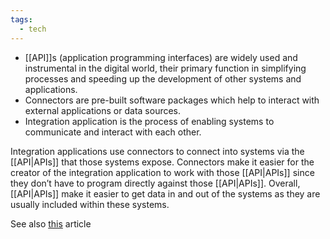 ```yaml
---
tags:
  - tech
---
```

- [[API]]s (application programming interfaces) are widely used and instrumental in the digital world, their primary function in simplifying processes and speeding up the development of other systems and applications.
- Connectors are pre-built software packages which help to interact with external applications or data sources.
- Integration application is the process of enabling systems to communicate and interact with each other.

Integration applications use connectors to connect into systems via the [[API|APIs]] that those systems expose. Connectors make it easier for the creator of the integration application to work with those [[API|APIs]] since they don’t have to program directly against those [[API|APIs]]. Overall, [[API|APIs]] make it easier to get data in and out of the systems as they are usually included within these systems.

See also [this](https://www.mulesoft.com/api/management/difference-between-apis-connectors-integration-applications) article